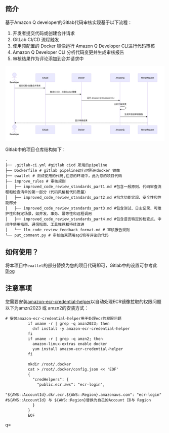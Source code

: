 ## 简介
基于Amazon Q developer的Gitlab代码审核实现基于以下流程：

1. 开发者提交代码或创建合并请求
2. GitLab CI/CD 流程触发
3. 使用预配置的 Docker 镜像运行 Amazon Q Developer CLI进行代码审核
4. Amazon Q Developer CLI 分析代码变更并生成审核报告
5. 审核结果作为评论添加到合并请求中

![upload](./static/process.png)

Gitlab中的项目仓库结构如下：
```
.
├── .gitlab-ci.yml #gitlab cicd 所用的pipeline
├── Dockerfile # gitlab pipeline运行时所用docker 镜像
├── ewallet # 测试使用的代码,在您的环境中，此为您的项目代码
├── improve_rules # 审核规则
│   ├── improved_code_review_standards_part1.md #包含一般原则、代码审查流程和检查清单的第一部分（代码风格和代码质量）
│   ├── improved_code_review_standards_part2.md #包含功能实现、安全性和性能部分
│   ├── improved_code_review_standards_part3.md #包含测试、日志记录、可维护性和特定场景，如并发、事务、幂等性和远程调用
│   ├── improved_code_review_standards_part4.md #包含语言特定的检查点、中间件使用指南、通信指南、工具推荐和持续改进
│   └── llm_code_review_feedback_format.md # 审核报告规则
└── put_comment.py # 审核结束调用api填写评论的代码
```

## 如何使用？
将本项目中`ewallet`的部分替换为您的项目代码即可，Gitlab中的设置可参考此[Blog](https://aws.amazon.com/cn/blogs/china/using-amazon-q-developer-to-build-an-enterprise-automated-code-review-process)

## 注意事项

您需要安装[amazon-ecr-credential-helper](https://github.com/awslabs/amazon-ecr-credential-helper)以自动处理ECR镜像拉取的权限问题
以下为amzn2023 或 amzn2的安装方式：
```
# 安装amazon-ecr-credential-helper用于处理ecr的权限问题
          if uname -r | grep -q amzn2023; then
            dnf install -y amazon-ecr-credential-helper
          fi        
          if uname -r | grep -q amzn2; then
            amazon-linux-extras enable docker
            yum install amazon-ecr-credential-helper 
          fi

          mkdir /root/.docker
          cat > /root/.docker/config.json << 'EOF'
          {
            "credHelpers": {
              "public.ecr.aws": "ecr-login",
              "${AWS::AccountId}.dkr.ecr.${AWS::Region}.amazonaws.com": "ecr-login" #${AWS::AccountId} 与 ${AWS::Region}替换为自己的Account ID与 Region
            }
          }
          EOF
```
q=